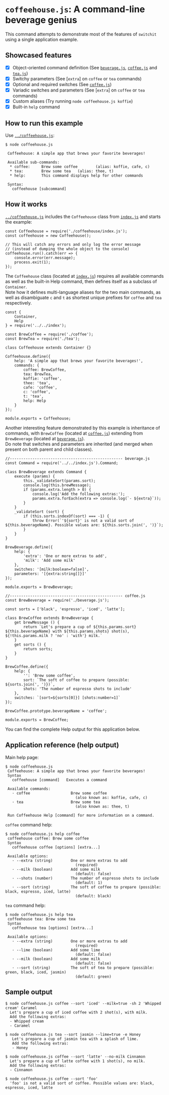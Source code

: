 # `coffeehouse.js`: A command-line beverage genius
This command attempts to demonstrate most of the features of `switchit` using a single application example.

## Showcased features
* [x] Object-oriented command definition (See [`beverage.js`](beverage.js), [`coffee.js`](coffee.js) and [`tea.js`](tea.js))
* [x] Switchy parameters (See [`extra`] on `coffee` or `tea` commands)
* [x] Optional and required switches (See [`coffee.js`](coffee.js))
* [x] Variadic switches and parameters (See [`extra`] on `coffee` or `tea` commands)
* [x] Custom aliases (Try running `node coffeehouse.js koffie`)
* [x] Built-in `help` command

## How to run this example

Use [`../coffeehouse.js`](../coffeehouse.js):

    $ node coffeehouse.js      
     
     Coffeehouse: A simple app that brews your favorite beverages!
     
     Available sub-commands:
      * coffee:     Brew some coffee        (alias: koffie, cafe, c)
      * tea:        Brew some tea   (alias: thee, t)
      * help:       This command displays help for other commands   
     
     Syntax:
       coffeehouse [subcommand]
        
## How it works

[`../coffeehouse.js`](../coffeehouse.js) includes the `Coffeehouse` class from [`index.js`](index.js)
and starts the example:

    const Coffeehouse = require('./coffeehouse/index.js');
    const coffeehouse = new Coffeehouse();
    
    // This will catch any errors and only log the error message
    // (instead of dumping the whole object to the console)
    coffeehouse.run().catch(err => {
        console.error(err.message);
        process.exit(1);
    });

The `Coffeehouse` class (located at [`index.js`](index.js)) requires all available commands
as well as the built-in Help command, then defines itself as a subclass of `Container`.  
Note how it defines multi-language aliases for the two main commands, as well as disambiguate 
`c` and `t` as shortest unique prefixes for `coffee` and `tea` respectively.

    const {
        Container,
        Help
    } = require('../../index');
    
    const BrewCoffee = require('./coffee');
    const BrewTea = require('./tea');
    
    class Coffeehouse extends Container {}
    
    Coffeehouse.define({
        help: 'A simple app that brews your favorite beverages!',
        commands: {
            coffee: BrewCoffee,
            tea: BrewTea,
            koffie: 'coffee',
            thee: 'tea',
            cafe: 'coffee',
            c: 'coffee',
            t: 'tea',
            help: Help
        }
    });
    
    module.exports = Coffeehouse;

Another interesting feature demonstrated by this example is inheritance of commands, with `BrewCoffee`
(located at [`coffee.js`](coffee.js)) extending from `BrewBeverage` (located at [`beverage.js`](beverage.js)).  
Do note that switches and parameters are inherited (and merged when present on both parent and child classes).

    //-------------------------------------------------- beverage.js
    const Command = require('../../index.js').Command;
    
    class BrewBeverage extends Command {
        execute (params) {
            this._validateSort(params.sort);
            console.log(this.brewMessage);
            if (params.extra.length > 0) {
                console.log('Add the following extras:');
                params.extra.forEach(extra => console.log(`- ${extra}`));
            }
        }
        _validateSort (sort) {
            if (this.sorts.indexOf(sort) === -1) {
                throw Error(`'${sort}' is not a valid sort of ${this.beverageName}. Possible values are: ${this.sorts.join(', ')}`);
            }
        }
    }
    
    BrewBeverage.define({
        help: {
            'extra': 'One or more extras to add',
            'milk': 'Add some milk'
        },
        switches: '[milk:boolean=false]',
        parameters: '[{extra:string[]}]'
    });
    
    module.exports = BrewBeverage;
    
    //-------------------------------------------------- coffee.js
    const BrewBeverage = require('./beverage.js');
    
    const sorts = ['black', 'espresso', 'iced', 'latte'];
    
    class BrewCoffee extends BrewBeverage {
        get brewMessage () {
            return `Let's prepare a cup of ${this.params.sort} ${this.beverageName} with ${this.params.shots} shot(s), ${!this.params.milk ? 'no' : 'with'} milk.`
        }
        get sorts () {
            return sorts;
        }
    }
    
    BrewCoffee.define({
        help: {
            '': 'Brew some coffee',
            sort: `The soft of coffee to prepare (possible: ${sorts.join(', ')})`,
            shots: 'The number of espresso shots to include'
        },
        switches: `[sort=${sorts[0]}] [shots:number=1]`
    });
    
    BrewCoffee.prototype.beverageName = 'coffee';
    
    module.exports = BrewCoffee;
    
You can find the complete Help output for this application below.

## Application reference (help output)

Main help page:

    $ node coffeehouse.js
     Coffeehouse: A simple app that brews your favorite beverages!
     Syntax
       coffeehouse [command]   Executes a command
     
     Available commands:
       · coffee                  Brew some coffee
                                   (also known as: koffie, cafe, c)
       · tea                     Brew some tea
                                   (also known as: thee, t)
     
     Run Coffeehouse Help [command] for more information on a command.

`coffee` command help:

    $ node coffeehouse.js help coffee 
     coffeehouse coffee: Brew some coffee
     Syntax
       coffeehouse coffee [options] [extra...]
     
     Available options:
       · --extra (string)        One or more extras to add
                                   (required)
       · --milk (boolean)        Add some milk
                                   (default: false)
       · --shots (number)        The number of espresso shots to include
                                   (default: 1)
       · --sort (string)         The soft of coffee to prepare (possible: black, espresso, iced, latte)
                                   (default: black)

`tea` command help:

    $ node coffeehouse.js help tea
     coffeehouse tea: Brew some tea
     Syntax
       coffeehouse tea [options] [extra...]
     
     Available options:
       · --extra (string)        One or more extras to add
                                   (required)
       · --lime (boolean)        Add some lime
                                   (default: false)
       · --milk (boolean)        Add some milk
                                   (default: false)
       · --sort (string)         The soft of tea to prepare (possible: green, black, iced, jasmin)
                                   (default: green)

## Sample output

    $ node coffeehouse.js coffee --sort 'iced' --milk=true -sh 2 'Whipped cream' Caramel    
      Let's prepare a cup of iced coffee with 2 shot(s), with milk.
      Add the following extras:
      - Whipped cream
      - Caramel

    $ node coffeehouse.js tea --sort jasmin --lime=true -e Honey                           
       Let's prepare a cup of jasmin tea with a splash of lime.
       Add the following extras:
       - Honey

    $ node coffeehouse.js coffee --sort 'latte' --no-milk Cinnamon
      Let's prepare a cup of latte coffee with 1 shot(s), no milk.
      Add the following extras:
      - Cinnamon
      
    $ node coffeehouse.js coffee --sort 'foo'
      'foo' is not a valid sort of coffee. Possible values are: black, espresso, iced, latte
